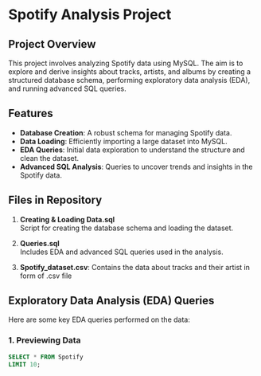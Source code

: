# Spotify Analysis Project

## Project Overview
This project involves analyzing Spotify data using MySQL. The aim is to explore and derive insights about tracks, artists, and albums by creating a structured database schema, performing exploratory data analysis (EDA), and running advanced SQL queries.

## Features
- **Database Creation**: A robust schema for managing Spotify data.
- **Data Loading**: Efficiently importing a large dataset into MySQL.
- **EDA Queries**: Initial data exploration to understand the structure and clean the dataset.
- **Advanced SQL Analysis**: Queries to uncover trends and insights in the Spotify data.

## Files in Repository
1. **Creating & Loading Data.sql**  
   Script for creating the database schema and loading the dataset.
   
2. **Queries.sql**  
   Includes EDA and advanced SQL queries used in the analysis.
3. **Spotify_dataset.csv**: Contains the data about tracks and their artist in form of .csv file



## Exploratory Data Analysis (EDA) Queries
Here are some key EDA queries performed on the data:

### 1. Previewing Data
```sql
SELECT * FROM Spotify
LIMIT 10;
```
